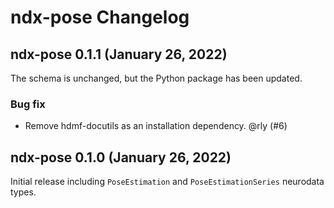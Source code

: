 # ndx-pose Changelog

## ndx-pose 0.1.1 (January 26, 2022)

The schema is unchanged, but the Python package has been updated.

### Bug fix
- Remove hdmf-docutils as an installation dependency. @rly (#6)

## ndx-pose 0.1.0 (January 26, 2022)

Initial release including `PoseEstimation` and `PoseEstimationSeries` neurodata types.
